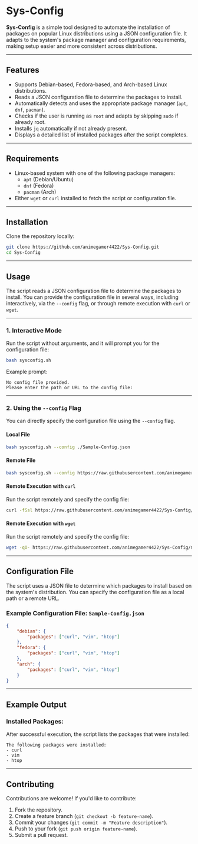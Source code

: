 # Sys-Config

**Sys-Config** is a simple tool designed to automate the installation of packages on popular Linux distributions using a JSON configuration file. It adapts to the system's package manager and configuration requirements, making setup easier and more consistent across distributions.

---

## Features

- Supports Debian-based, Fedora-based, and Arch-based Linux distributions.
- Reads a JSON configuration file to determine the packages to install.
- Automatically detects and uses the appropriate package manager (`apt`, `dnf`, `pacman`).
- Checks if the user is running as `root` and adapts by skipping `sudo` if already root.
- Installs `jq` automatically if not already present.
- Displays a detailed list of installed packages after the script completes.

---

## Requirements

- Linux-based system with one of the following package managers:
  - `apt` (Debian/Ubuntu)
  - `dnf` (Fedora)
  - `pacman` (Arch)
- Either `wget` or `curl` installed to fetch the script or configuration file.

---

## Installation

Clone the repository locally:
```bash
git clone https://github.com/animegamer4422/Sys-Config.git
cd Sys-Config
```

---

## Usage

The script reads a JSON configuration file to determine the packages to install. You can provide the configuration file in several ways, including interactively, via the `--config` flag, or through remote execution with `curl` or `wget`.

---

### 1. Interactive Mode

Run the script without arguments, and it will prompt you for the configuration file:
```bash
bash sysconfig.sh
```
Example prompt:
```text
No config file provided.
Please enter the path or URL to the config file:
```

---

### 2. Using the `--config` Flag

You can directly specify the configuration file using the `--config` flag.

#### Local File
```bash
bash sysconfig.sh --config ./Sample-Config.json
```

#### Remote File
```bash
bash sysconfig.sh --config https://raw.githubusercontent.com/animegamer4422/Sys-Config/main/Sample-Config.json
```

#### Remote Execution with `curl`
Run the script remotely and specify the config file:
```bash
curl -fSsl https://raw.githubusercontent.com/animegamer4422/Sys-Config/main/sysconfig.sh | bash -s -- --config https://raw.githubusercontent.com/animegamer4422/Sys-Config/main/Sample-Config.json
```

#### Remote Execution with `wget`
Run the script remotely and specify the config file:
```bash
wget -qO- https://raw.githubusercontent.com/animegamer4422/Sys-Config/main/sysconfig.sh | bash -s -- --config https://raw.githubusercontent.com/animegamer4422/Sys-Config/main/Sample-Config.json
```

---

## Configuration File

The script uses a JSON file to determine which packages to install based on the system's distribution. You can specify the configuration file as a local path or a remote URL.

### Example Configuration File: `Sample-Config.json`
```json
{
    "debian": {
        "packages": ["curl", "vim", "htop"]
    },
    "fedora": {
        "packages": ["curl", "vim", "htop"]
    },
    "arch": {
        "packages": ["curl", "vim", "htop"]
    }
}
```

---

## Example Output

### Installed Packages:
After successful execution, the script lists the packages that were installed:
```text
The following packages were installed:
- curl
- vim
- htop
```

---

## Contributing

Contributions are welcome! If you'd like to contribute:

1. Fork the repository.
2. Create a feature branch (`git checkout -b feature-name`).
3. Commit your changes (`git commit -m "Feature description"`).
4. Push to your fork (`git push origin feature-name`).
5. Submit a pull request.
